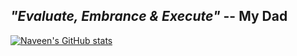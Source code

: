## *"Evaluate, Embrance & Execute"* -- **My Dad**

[![Naveen's GitHub stats](https://github-readme-stats.vercel.app/api?username=naveenkendyala&count_private=true&show_icons=true&theme=merko&include_all_commits=true)](https://github.com/anuraghazra/github-readme-stats)
